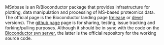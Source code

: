 MSnbase is an R/Bioconductor package that provides infrastructure for plotting, data manipulation and processing of MS-based proteomics data. The official page is the Bioconductor landing page ([release](http://www.bioconductor.org/packages/release/bioc/html/MSnbase.html) or [devel](http://www.bioconductor.org/packages/devel/bioc/html/MSnbase.html) versions). The [github page](https://github.com/lgatto/MSnbase) page is for sharing, testing, issue tracking and forking/pulling purposes. Although it should be in sync with the code on the [Bioconductor svn server](https://hedgehog.fhcrc.org/bioconductor/trunk/madman/Rpacks/), the latter is the official repository for the working source code.

